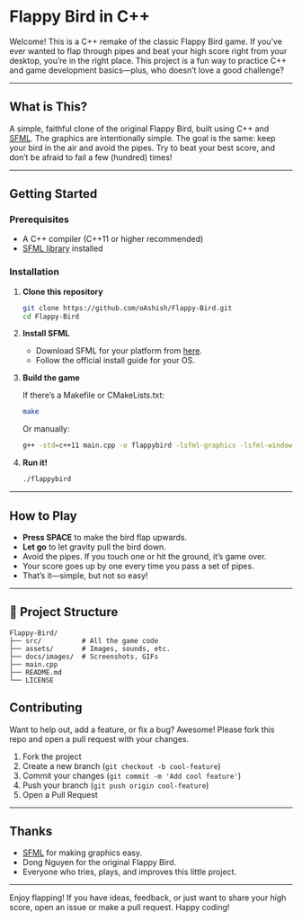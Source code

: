 # Flappy Bird in C++

Welcome! This is a C++ remake of the classic Flappy Bird game. If you’ve ever wanted to flap through pipes and beat your high score right from your desktop, you’re in the right place. This project is a fun way to practice C++ and game development basics—plus, who doesn’t love a good challenge?

---

##  What is This?

A simple, faithful clone of the original Flappy Bird, built using C++ and [SFML](https://www.sfml-dev.org/). The graphics are intentionally simple. The goal is the same: keep your bird in the air and avoid the pipes. Try to beat your best score, and don’t be afraid to fail a few (hundred) times!

---

##  Getting Started

### Prerequisites

- A C++ compiler (C++11 or higher recommended)
- [SFML library](https://www.sfml-dev.org/) installed

### Installation

1. **Clone this repository**
    ```bash
    git clone https://github.com/oAshish/Flappy-Bird.git
    cd Flappy-Bird
    ```

2. **Install SFML**

   - Download SFML for your platform from [here](https://www.sfml-dev.org/download.php).
   - Follow the official install guide for your OS.

3. **Build the game**

    If there’s a Makefile or CMakeLists.txt:
    ```bash
    make
    ```
    Or manually:
    ```bash
    g++ -std=c++11 main.cpp -o flappybird -lsfml-graphics -lsfml-window -lsfml-system
    ```

4. **Run it!**
    ```bash
    ./flappybird
    ```

---

##  How to Play

- **Press SPACE** to make the bird flap upwards.
- **Let go** to let gravity pull the bird down.
- Avoid the pipes. If you touch one or hit the ground, it’s game over.
- Your score goes up by one every time you pass a set of pipes.
- That’s it—simple, but not so easy!

---

## 📁 Project Structure

```
Flappy-Bird/
├── src/          # All the game code
├── assets/       # Images, sounds, etc.
├── docs/images/  # Screenshots, GIFs
├── main.cpp
├── README.md
└── LICENSE
```





##  Contributing

Want to help out, add a feature, or fix a bug? Awesome! Please fork this repo and open a pull request with your changes.

1. Fork the project
2. Create a new branch (`git checkout -b cool-feature`)
3. Commit your changes (`git commit -m 'Add cool feature'`)
4. Push your branch (`git push origin cool-feature`)
5. Open a Pull Request

---


##  Thanks

- [SFML](https://www.sfml-dev.org/) for making graphics easy.
- Dong Nguyen for the original Flappy Bird.
- Everyone who tries, plays, and improves this little project.

---

Enjoy flapping! If you have ideas, feedback, or just want to share your high score, open an issue or make a pull request. Happy coding!
